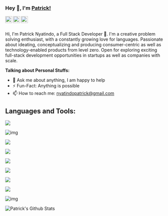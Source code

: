 ### Hey 👋, I'm [Patrick!](https://nyatindo.ml)

<a href="https://github.com/nyatindopatrick">
  <img align="left" alt="Patrick Nyatindo | Github" width="22px" src="https://cdn.jsdelivr.net/npm/simple-icons@v3/icons/github.svg" />
</a>
<a href="https://www.linkedin.com/in/nyatindopatrick/">
  <img align="left" alt="Alex' LinkedIn" width="22px" src="https://cdn.jsdelivr.net/npm/simple-icons@v3/icons/linkedin.svg" />
</a>
<a href="https://twitter.com/nyatindopatrick">
  <img align="left" alt="Patrick Nyatindo | Twitter" width="22px" src="https://cdn.jsdelivr.net/npm/simple-icons@v3/icons/twitter.svg" />
</a>

<br />
<br />

Hi, I'm Patrick Nyatindo, a Full Stack Developer 🚀. I'm a creative problem solving enthusiast, with a constantly growing love for languages.
Passionate about ideating, conceptualizing and producing consumer-centric as well as technology-enabled products from level zero. Open for exploring exciting full-stack development opportunities in startups as well as companies with scale.



**Talking about Personal Stuffs:**
- 💬 Ask me about anything, I am happy to help
- ⚡️ Fun-Fact: Anything is possible
- 📫 How to reach me: nyatindopatrick@gmail.com


## Languages and Tools:

![](https://img.shields.io/badge/Node.js-informational?logo=node.js&logoColor=fabd2f&color=282828)

![img](https://img.shields.io/badge/Rails-informational?logo=ruby&logoColor=fabd2f&color=282828)

![](https://img.shields.io/badge/React-informational?logo=react&logoColor=fabd2f&color=282828)

![](https://img.shields.io/badge/Express-informational?logo=express&logoColor=fabd2f&color=282828)

![](https://img.shields.io/badge/TypeScript-informational?logo=typescript&logoColor=fabd2f&color=282828)

![](https://img.shields.io/badge/Ruby-informational?logo=ruby&logoColor=fabd2f&color=282828)

![](https://img.shields.io/badge/JavaScript-informational?logo=javascript&logoColor=fabd2f&color=282828)

![](https://img.shields.io/badge/TailwindCSS-informational?logo=tailwindcss&logoColor=fabd2f&color=282828)

![img](https://img.shields.io/badge/Vite-informational?logo=vite&logoColor=fabd2f&color=282828)

![Patrick's Github Stats](https://github-readme-stats.vercel.app/api?username=nyatindopatrick&show_icons=true&title_color=fff&icon_color=79ff97&text_color=9f9f9f&bg_color=151515)



